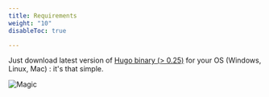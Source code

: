 ```yaml
---
title: Requirements
weight: "10"
disableToc: true

---
```


Just download latest version of [Hugo binary (> 0.25)](https://gohugo.io/getting-started/installing/) for your OS (Windows, Linux, Mac) : it's that simple.

![Magic](/en/basics/requirements/images/magic.gif?classes=shadow)